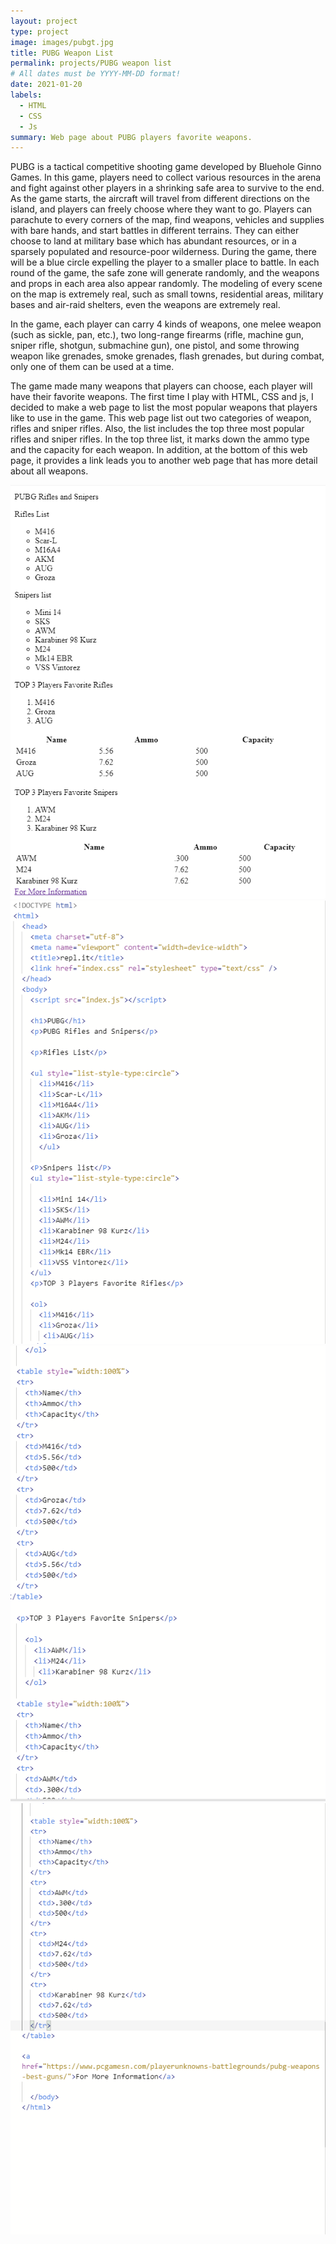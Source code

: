 ```yaml
---
layout: project
type: project
image: images/pubgt.jpg
title: PUBG Weapon List
permalink: projects/PUBG weapon list
# All dates must be YYYY-MM-DD format!
date: 2021-01-20
labels:
  - HTML
  - CSS
  - Js
summary: Web page about PUBG players favorite weapons.
---
```


PUBG is a tactical competitive shooting game developed by Bluehole Ginno Games. In this game, players need to collect various resources in the arena and fight against other players in a shrinking safe area to survive to the end. As the game starts, the aircraft will travel from different directions on the island, and players can freely choose where they want to go. Players can parachute to every corners of the map, find weapons, vehicles and supplies with bare hands, and start battles in different terrains. They can either choose to land at military base which has abundant resources, or in a sparsely populated and resource-poor wilderness. During the game, there will be a blue circle expelling the player to a smaller place to battle. In each round of the game, the safe zone will generate randomly, and the weapons and props in each area also appear randomly. The modeling of every scene on the map is extremely real, such as small towns, residential areas, military bases and air-raid shelters, even the weapons are extremely real.

In the game, each player can carry 4 kinds of weapons, one melee weapon (such as sickle, pan, etc.), two long-range firearms (rifle, machine gun, sniper rifle, shotgun, submachine gun), one pistol, and some throwing weapon like grenades, smoke grenades, flash grenades, but during combat, only one of them can be used at a time.

The game made many weapons that players can choose, each player will have their favorite weapons. The first time I play with HTML, CSS and js, I decided to make a web page to list the most popular weapons that players like to use in the game. This web page list out two categories of weapon, rifles and sniper rifles. Also, the list includes the top three most popular rifles and sniper rifles. In the top three list, it marks down the ammo type and the capacity for each weapon. In addition, at the bottom of this web page, it provides a link leads you to another web page that has more detail about all weapons.



<div class="ui medium rounded images">
  <img class="ui image" src="../images/pubg1.PNG">
  <img class="ui image" src="../images/pubg2.PNG">
</div>

<div class="ui medium rounded images">
  <img class="ui image" src="../images/pubg3.PNG">
  <img class="ui image" src="../images/pubg4.PNG">
</div>

